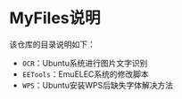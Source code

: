 # MyFiles说明

该仓库的目录说明如下：

- `OCR`：Ubuntu系统进行图片文字识别
- `EETools`：EmuELEC系统的修改脚本
- `WPS`：Ubuntu安装WPS后缺失字体解决方法

